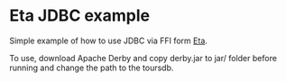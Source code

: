 # Eta JDBC example

Simple example of how to use JDBC via FFI form [Eta](http://eta-lang.org).

To use, download Apache Derby and copy derby.jar to jar/ folder before running and change the path
to the toursdb.
